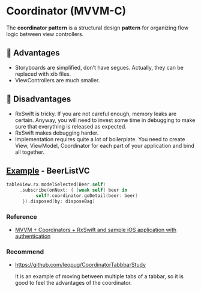 # Coordinator (MVVM-C)

The **coordinator pattern** is a structural design **pattern** for organizing flow logic between view controllers. 



## 🙂 Advantages

- Storyboards are simplified, don’t have segues. Actually, they can be replaced with xib files.
- ViewControllers are much smaller.



## 🙁 Disadvantages

- RxSwift is tricky. If you are not careful enough, memory leaks are certain. Anyway, you will need to invest some time in debugging to make sure that everything is released as expected.
- RxSwift makes debugging harder.
- Implementation requires quite a lot of boilerplate. You need to create View, ViewModel, Coordinator for each part of your application and bind all together.





## [Example](https://github.com/Goeun1001/ios-architectures/tree/master/MVVM-C-RxSwift) - BeerListVC

```swift
tableView.rx.modelSelected(Beer.self)
     .subscribe(onNext: { [weak self] beer in
           self?.coordinator.goDetail(beer: beer)
      }).disposed(by: disposeBag)
```







### Reference

- [MVVM + Coordinators + RxSwift and sample iOS application with authentication](https://wojciechkulik.pl/ios/mvvm-coordinators-rxswift-and-sample-ios-application-with-authentication)

### Recommend

- https://github.com/leopug/CoordinatorTabbbarStudy

  It is an example of moving between multiple tabs of a tabbar, so it is good to feel the advantages of the coordinator.